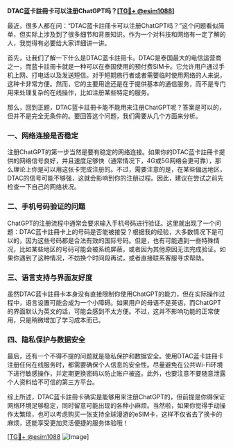 **DTAC蓝卡註冊卡可以注册ChatGPT吗？[[TG💪+ @esim1088](https://t.me/s/esim1088)]**

最近，很多人都在问：“DTAC蓝卡註冊卡可以注册ChatGPT吗？”这个问题看似简单，但实际上涉及到了很多细节和背景知识。作为一个对科技和网络有一定了解的人，我觉得有必要给大家详细讲一讲。

首先，让我们了解一下什么是DTAC蓝卡註冊卡。DTAC是泰国最大的电信运营商之一，而蓝卡註冊卡就是一种可以在泰国使用的预付费SIM卡。它允许用户通过手机上网、打电话以及发送短信。对于短期旅行者或者需要临时使用网络的人来说，这种卡非常方便。然而，它的主要用途还是在于提供基本的通信服务，而不是专门用来处理复杂的在线操作，比如注册某些特定的服务。

那么，回到正题，DTAC蓝卡註冊卡能不能用来注册ChatGPT呢？答案是可以的，但并不是完全无条件的。要回答这个问题，我们需要从几个方面来分析。

### **一、网络连接是否稳定**

注册ChatGPT的第一步当然是要有稳定的网络连接。如果你的DTAC蓝卡註冊卡提供的网络信号良好，并且速度足够快（通常情况下，4G或5G网络会更可靠），那么理论上你是可以用这张卡完成注册的。不过，需要注意的是，在某些偏远地区，DTAC的信号可能不够强，这就会影响到你的注册过程。因此，建议在尝试之前先检查一下自己的网络状况。

### **二、手机号码验证的问题**

ChatGPT的注册流程中通常会要求输入手机号码进行验证。这里就出现了一个问题：DTAC蓝卡註冊卡上的号码是否能被接受？根据我的经验，大多数情况下是可以的，因为这些号码都是合法有效的国际号码。但是，也有可能遇到一些特殊情况，比如某些地区的号码可能会被系统屏蔽，或者因为其他原因无法完成验证。如果你遇到了这种情况，不妨换个时间段再试，或者直接联系客服寻求帮助。

### **三、语言支持与界面友好度**

虽然DTAC蓝卡註冊卡本身没有直接限制你使用ChatGPT的能力，但在实际操作过程中，语言设置可能会成为一个小障碍。如果用户的母语不是英语，而ChatGPT的界面默认为英文的话，可能会感到不太方便。不过，这并不影响功能的正常使用，只是稍微增加了学习成本而已。

### **四、隐私保护与数据安全**

最后，还有一个不得不提的问题就是隐私保护和数据安全。使用DTAC蓝卡註冊卡注册任何在线服务时，都需要确保个人信息的安全性。尽量避免在公共Wi-Fi环境下进行敏感操作，并定期更换密码以防止账户被盗。此外，也要注意不要随意泄露个人资料给不可信的第三方平台。

综上所述，DTAC蓝卡註冊卡确实是能够用来注册ChatGPT的，但前提是你得保证网络环境足够稳定，同时留意可能出现的各种小麻烦。当然啦，如果你觉得手动操作太繁琐，也可以考虑购买一张支持全球漫游的eSIM卡，这样不仅省去了换卡的麻烦，还能享受更加灵活便捷的服务体验哦！

[[TG💪+ @esim1088](https://t.me/s/esim1088) ![Image](https://i.postimg.cc/4NQfJmqS/Snipaste-2025-05-13-00-14-12.png)]